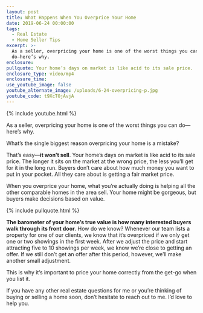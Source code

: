 ```yaml
---
layout: post
title: What Happens When You Overprice Your Home
date: 2019-06-24 00:00:00
tags:
  - Real Estate
  - Home Seller Tips
excerpt: >-
  As a seller, overpricing your home is one of the worst things you can
  do—here’s why.
enclosure:
pullquote: Your home’s days on market is like acid to its sale price.
enclosure_type: video/mp4
enclosure_time:
use_youtube_image: false
youtube_alternate_image: /uploads/6-24-overpricing-p.jpg
youtube_code: t9XcTOjAvjA
---
```


{% include youtube.html %}

As a seller, overpricing your home is one of the worst things you can do—here’s why.

What’s the single biggest reason overpricing your home is a mistake?

That’s easy—**it won’t sell**. Your home’s days on market is like acid to its sale price. The longer it sits on the market at the wrong price, the less you’ll get for it in the long run. Buyers don’t care about how much money you want to put in your pocket. All they care about is getting a fair market price.

When you overprice your home, what you’re actually doing is helping all the other comparable homes in the area sell. Your home might be gorgeous, but buyers make decisions based on value.

{% include pullquote.html %}

**The barometer of your home’s true value is how many interested buyers walk through its front door**. How do we know? Whenever our team lists a property for one of our clients, we know that it’s overpriced if we only get one or two showings in the first week. After we adjust the price and start attracting five to 10 showings per week, we know we’re close to getting an offer. If we still don’t get an offer after this period, however, we’ll make another small adjustment.

This is why it’s important to price your home correctly from the get-go when you list it.

If you have any other real estate questions for me or you’re thinking of buying or selling a home soon, don’t hesitate to reach out to me. I’d love to help you.